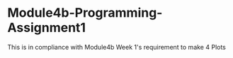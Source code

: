 # Module4b-Programming-Assignment1
This is in compliance with Module4b Week 1's requirement to make 4 Plots
